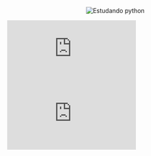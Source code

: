 <div align="center">

![Estudando python](https://logospng.org/download/python/logo-python-256.png)

</div>

![Listas ou Arrays](https://github.com/Maicondlp/Python/blob/main/Manual/listas.md)
![Ordenando Listas](https://github.com/Maicondlp/Python/blob/main/Manual/listas.md)
